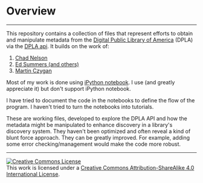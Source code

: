 # Overview
***

This repository contains a collection of files that represent efforts to obtain and manipulate metadata from the [Digital Public Library of America](http://dp.la/info/developers/) (DPLA) via the [DPLA api](http://dp.la/info/developers/codex/). It builds on the work of:

1. [Chad Nelson](https://github.com/bibliotechy/DPyLA)
2. [Ed Summers (and others)](https://github.com/edsu/pymarc)
3. [Martin Czygan](https://github.com/miku/marcx)

 

Most of my work is done using [iPython notebook](http://ipython.org/install.html). I use (and greatly appreciate it) but don't support iPython notebook. 

I have tried to document the code in the notebooks to define the flow of the program. I haven't tried to turn the notebooks into tutorials.

These are working files, developed to explore the DPLA API and how the metadata might be manipulated to enhance discovery in a library's discovery system. They haven't been optimized and often reveal a kind of blunt force approach. They can be greatly improved. For example, adding some error checking/management would make the code more robust.


***

<a rel="license" href="http://creativecommons.org/licenses/by-sa/4.0/"><img alt="Creative Commons License" style="border-width:0" src="https://i.creativecommons.org/l/by-sa/4.0/88x31.png" /></a><br />This work is licensed under a <a rel="license" href="http://creativecommons.org/licenses/by-sa/4.0/">Creative Commons Attribution-ShareAlike 4.0 International License</a>.